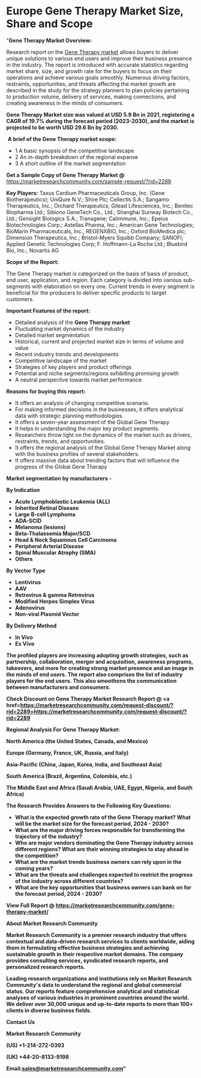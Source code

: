 # Europe Gene Therapy Market Size, Share and Scope
"<strong>Gene Therapy Market Overview:</strong>

Research report on the <a href=https://marketresearchcommunity.com/gene-therapy-market/>Gene Therapy market</a> allows buyers to deliver unique solutions to various end users and improve their business presence in the industry. The report is introduced with accurate statistics regarding market share, size, and growth rate for the buyers to focus on their operations and achieve various goals smoothly. Numerous driving factors, restraints, opportunities, and threats affecting the market growth are described in the study for the strategy planners to plan policies pertaining to production volume, delivery of services, making connections, and creating awareness in the minds of consumers.

<strong>Gene Therapy Market size was valued at USD 5.9 Bn in 2021, registering a CAGR of 19.7% during the forecast period (2023-2030), and the market is projected to be worth USD 29.6 Bn by 2030.</strong>

 <Strong>A brief of the Gene Therapy market scope:</Strong>
<ul>
 <li>1  A basic synopsis of the competitive landscape</li>
 <li>2  An in-depth breakdown of the regional expanse</li>
 <li>3  A short outline of the market segmentation</li>
</ul>
<strong>Get a Sample Copy of Gene Therapy Market @ </b></strong><a href=https://marketresearchcommunity.com/sample-request/?rid=2289><u>https://marketresearchcommunity.com/sample-request/?rid=2289</u></a>

<strong>Key Players:</strong> 
Taxus Cardium Pharmaceuticals Group, Inc. (Gene Biotherapeutics); UniQure N.V.; Shire Plc; Cellectis S.A.; Sangamo Therapeutics, Inc.; Orchard Therapeutics; Gilead Lifesciences, Inc.; Benitec Biopharma Ltd.; Sibiono GeneTech Co., Ltd.; Shanghai Sunway Biotech Co., Ltd.; Gensight Biologics S.A.; Transgene; Calimmune, Inc.; Epeius Biotechnologies Corp.; Astellas Pharma, Inc.; American Gene Technologies; BioMarin Pharmaceuticals, Inc., REGENXBIO, Inc.; Oxford BioMedica plc; Dimension Therapeutics, Inc.; Bristol-Myers Squibb Company; SANOFI; Applied Genetic Technologies Corp; F. Hoffmann-La Roche Ltd.; Bluebird Bio, Inc.; Novartis AG

<strong>Scope of the Report:</strong>

The Gene Therapy market is categorized on the basis of basis of product, end user, application, and region. Each category is divided into various sub-segments with elaboration on every one. Current trends in every segment is beneficial for the producers to deliver specific products to target customers.

<strong><b>Important Features of the report:</b></strong>
<ul>
  <li>Detailed analysis of the <strong><b>Gene Therapy </b></strong><strong><b>market</b></strong></li>
  <li>Fluctuating market dynamics of the industry</li>
  <li>Detailed market segmentation</li>
  <li>Historical, current and projected market size in terms of volume and value</li>
  <li>Recent industry trends and developments</li>
  <li>Competitive landscape of the market</li>
  <li>Strategies of key players and product offerings</li>
  <li>Potential and niche segments/regions exhibiting promising growth</li>
  <li>A neutral perspective towards market performance</li>
</ul>
<strong><b>Reasons for buying this report:</b></strong>
<ul>
  <li>It offers an analysis of changing competitive scenario.</li>
  <li>For making informed decisions in the businesses, it offers analytical data with strategic planning methodologies.</li>
  <li>It offers a seven-year assessment of the Global Gene Therapy</li>
  <li>It helps in understanding the major key product segments.</li>
  <li>Researchers throw light on the dynamics of the market such as drivers, restraints, trends, and opportunities.</li>
  <li>It offers the regional analysis of the Global Gene Therapy Market along with the business profiles of several stakeholders.</li>
  <li>It offers massive data about trending factors that will influence the progress of the Global Gene Therapy</li>
</ul>

<strong>Market segmentation by manufacturers -</strong>


<strong><strong>By Indication</strong></h4>
<ul>
 	<li>Acute Lymphoblastic Leukemia (ALL)</li>
 	<li>Inherited Retinal Disease</li>
 	<li>Large B-cell Lymphoma</li>
 	<li>ADA-SCID</li>
 	<li>Melanoma (lesions)</li>
 	<li>Beta-Thalassemia Major/SCD</li>
 	<li>Head &amp; Neck Squamous Cell Carcinoma</li>
 	<li>Peripheral Arterial Disease</li>
 	<li>Spinal Muscular Atrophy (SMA)</li>
 	<li>Others</li>
</ul>
<strong><strong>By Vector Type</strong></h4>
<ul>
 	<li>Lentivirus</li>
 	<li>AAV</li>
 	<li>Retrovirus &amp; gamma Retrovirus</li>
 	<li>Modified Herpes Simplex Virus</li>
 	<li>Adenovirus</li>
 	<li>Non-viral Plasmid Vector</li>
</ul>
<strong><strong>By Delivery Method</strong></h4>
<ul>
 	<li>In Vivo</li>
 	<li>Ex Vivo</li>
</ul>

The profiled players are increasing adopting growth strategies, such as partnership, collaboration, merger and acquisition, awareness programs, takeovers, and more for creating strong market presence and an image in the minds of end users. The report also comprises the list of industry players for the end users. This also smoothens the communication between manufacturers and consumers.

<strong><b>Check Discount on Gene Therapy Market Research Report @ </b></strong><a href=https://marketresearchcommunity.com/request-discount/?rid=2289><u>https://marketresearchcommunity.com/request-discount/?rid=2289</u></a>

<strong>Regional Analysis For Gene Therapy Market:</strong>

<strong>North America</strong> (the United States, Canada, and Mexico)

<strong>Europe</strong> (Germany, France, UK, Russia, and Italy)

<strong>Asia-Pacific</strong> (China, Japan, Korea, India, and Southeast Asia)

<strong>South America</strong> (Brazil, Argentina, Colombia, etc.)

<strong>The Middle East and Africa</strong> (Saudi Arabia, UAE, Egypt, Nigeria, and South Africa)

<strong>The Research Provides Answers to the Following Key Questions:</strong>
<ul>
 	<li>What is the expected growth rate of the Gene Therapy market? What will be the market size for the forecast period, 2024 - 2030?</li>
 	<li>What are the major driving forces responsible for transforming the trajectory of the industry?</li>
 	<li>Who are major vendors dominating the Gene Therapy industry across different regions? What are their winning strategies to stay ahead in the competition?</li>
 	<li>What are the market trends business owners can rely upon in the coming years?</li>
 	<li>What are the threats and challenges expected to restrict the progress of the industry across different countries?</li>
 	<li>What are the key opportunities that business owners can bank on for the forecast period, 2024 - 2030?</li>
</ul>

<strong>View Full Report @</strong> <a href=https://marketresearchcommunity.com/gene-therapy-market/>https://marketresearchcommunity.com/gene-therapy-market/</a>

<strong>About Market Research Community</strong>

Market Research Community is a premier research industry that offers contextual and data-driven research services to clients worldwide, aiding them in formulating effective business strategies and achieving sustainable growth in their respective market domains. The company provides consulting services, syndicated research reports, and personalized research reports.

Leading research organizations and institutions rely on Market Research Community's data to understand the regional and global commercial status. Our reports feature comprehensive analytical and statistical analyses of various industries in prominent countries around the world. We deliver over 30,000 unique and up-to-date reports to more than 100+ clients in diverse business fields.

<strong>Contact Us</strong>

<strong>Market Research Community</strong>

(US) +1-214-272-0393

(UK) +44-20-8133-9198

<strong>Email:</strong>sales@marketresearchcommunity.com"
